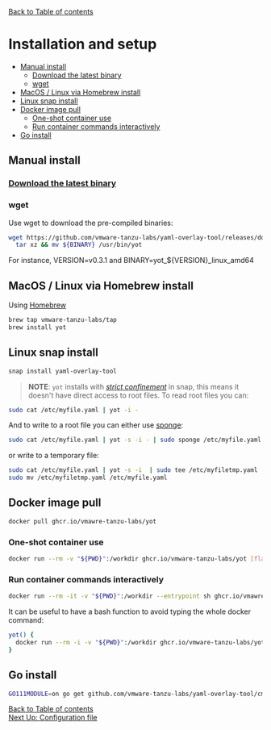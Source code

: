 [Back to Table of contents](../index.md)


# Installation and setup

<!-- @import "[TOC]" {cmd="toc" depthFrom=2 depthTo=6 orderedList=false} -->

<!-- code_chunk_output -->

- [Manual install](#manual-install)
  - [Download the latest binary](#download-the-latest-binaryhttpsgithubcomvmare-tanzu-labsyaml-overlay-toolreleaseslatest)
  - [wget](#wget)
- [MacOS / Linux via Homebrew install](#macos-linux-via-homebrew-install)
- [Linux snap install](#linux-snap-install)
- [Docker image pull](#docker-image-pull)
  - [One-shot container use](#one-shot-container-use)
  - [Run container commands interactively](#run-container-commands-interactively)
- [Go install](#go-install)

<!-- /code_chunk_output -->


## Manual install

### [Download the latest binary](https://github.com/vmare-tanzu-labs/yaml-overlay-tool/releases/latest)

### wget
Use wget to download the pre-compiled binaries:

```bash
wget https://github.com/vmware-tanzu-labs/yaml-overlay-tool/releases/download/${VERSION}/${BINARY}.tar.gz -O - |\
  tar xz && mv ${BINARY} /usr/bin/yot
```

For instance, VERSION=v0.3.1 and BINARY=yot_${VERSION}_linux_amd64

## MacOS / Linux via Homebrew install

Using [Homebrew](https://brew.sh/)  

```bash
brew tap vmware-tanzu-labs/tap
brew install yot
```

## Linux snap install

```bash
snap install yaml-overlay-tool
```

>**NOTE**: `yot` installs with [_strict confinement_](https://docs.snapcraft.io/snap-confinement/6233) in snap, this means it doesn't have direct access to root files. To read root files you can:

```bash
sudo cat /etc/myfile.yaml | yot -i -
```

And to write to a root file you can either use [sponge](https://linux.die.net/man/1/sponge):

```bash
sudo cat /etc/myfile.yaml | yot -s -i - | sudo sponge /etc/myfile.yaml
```

or write to a temporary file:

```bash
sudo cat /etc/myfile.yaml | yot -s -i  | sudo tee /etc/myfiletmp.yaml
sudo mv /etc/myfiletmp.yaml /etc/myfile.yaml
```

## Docker image pull

```bash
docker pull ghcr.io/vmawre-tanzu-labs/yot
```

### One-shot container use

```bash
docker run --rm -v "${PWD}":/workdir ghcr.io/vmware-tanzu-labs/yot [flags]
```


### Run container commands interactively

```bash
docker run --rm -it -v "${PWD}":/workdir --entrypoint sh ghcr.io/vmawre-tanzu-labs/yot
```

It can be useful to have a bash function to avoid typing the whole docker command:

```bash
yot() {
  docker run --rm -i -v "${PWD}":/workdir ghcr.io/vmware-tanzu-labs/yot "$@"
}
```


## Go install

```bash
GO111MODULE=on go get github.com/vmware-tanzu-labs/yaml-overlay-tool/cmd/yot
```


[Back to Table of contents](../index.md)  
[Next Up: Configuration file](configFile.md)